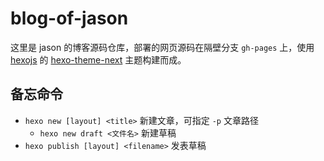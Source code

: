 # blog-of-jason

这里是 jason 的博客源码仓库，部署的网页源码在隔壁分支 `gh-pages` 上，使用 [hexojs](https://hexo.io/zh-cn/) 的 [hexo-theme-next](https://theme-next.js.org/) 主题构建而成。

## 备忘命令

* `hexo new [layout] <title>` 新建文章，可指定 `-p` 文章路径
	- `hexo new draft <文件名>` 新建草稿
* `hexo publish [layout] <filename>` 发表草稿
